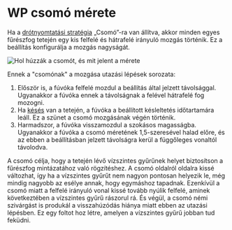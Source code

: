 # WP csomó mérete

Ha a [drótnyomtatási stratégia](wireframe_strategy.md) „Csomó”-ra van állítva, akkor minden egyes fűrészfog tetején egy kis felfelé és hátrafelé irányuló mozgás történik. Ez a beállítás konfigurálja a mozgás nagyságát.

![Hol húzzák a csomót, és mit jelent a mérete](../images/wireframe_top_jump.svg)

Ennek a "csomónak" a mozgása utazási lépések sorozata:

1. Először is, a fúvóka felfelé mozdul a beállítás által jelzett távolsággal. Ugyanakkor a fúvóka ennek a távolságnak a felével hátrafelé fog mozogni.
2. Ha [késés](wireframe_top_delay.md) van a tetején, a fúvóka a beállított késleltetés időtartamára leáll. Ez a szünet a csomó mozgásának végén történik.
3. Harmadszor, a fúvóka visszamozdul a szokásos magasságba. Ugyanakkor a fúvóka a csomó méretének 1,5-szeresével halad előre, és az ebben a beállításban jelzett távolságra kerül a függőleges vonaltól távolodva.

A csomó célja, hogy a tetején lévő vízszintes gyűrűnek helyet biztosítson a fűrészfog mintázatához való rögzítéshez. A csomó oldalról oldalra kissé változhat, így ha a vízszintes gyűrűt nem nagyon pontosan helyezik le, még mindig nagyobb az esélye annak, hogy egymáshoz tapadnak. Ezenkívül a csomó miatt a felfelé irányuló vonal kissé tovább nyúlik felfelé, aminek következtében a vízszintes gyűrű rászorul rá. És végül, a csomó némi szivárgást is produkál a visszahúzódás hiánya miatt ebben az utazási lépésben. Ez egy foltot hoz létre, amelyen a vízszintes gyűrű jobban tud feküdni.
